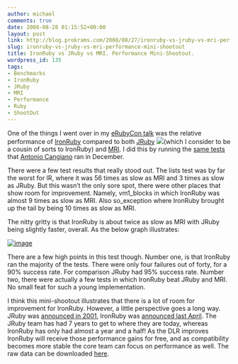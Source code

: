 ```yaml
---
author: michael
comments: true
date: 2008-08-28 01:15:52+00:00
layout: post
link: http://blog.prokrams.com/2008/08/27/ironruby-vs-jruby-vs-mri-performance-mini-shootout/
slug: ironruby-vs-jruby-vs-mri-performance-mini-shootout
title: IronRuby vs JRuby vs MRI. Performance Mini-Shootout.
wordpress_id: 135
tags:
- Benchmarks
- IronRuby
- JRuby
- MRI
- Performance
- Ruby
- ShootOut
---
```


One of the things I went over in my [eRubyCon talk](http://blog.prokrams.com/2008/08/25/erubycon-recap/) was the relative performance of [IronRuby](http://www.ironruby.net/) compared to both [JRuby](http://jruby.codehaus.org/) [![](http://farm3.static.flickr.com/2254/2141649813_03e886d464_m.jpg)](http://flickr.com/photos/46576087@N00/2141649813/sizes/s/)(which I consider to be a cousin of sorts to IronRuby) and [MRI](http://www.ruby-lang.org/en/). I did this by running the [same tests](http://antoniocangiano.com/2007/12/03/the-great-ruby-shootout/) that [Antonio Cangiano](http://antoniocangiano.com/) ran in December. 

 

There were a few test results that really stood out. The lists test was by far the worst for IR, where it was 56 times as slow as MRI and 3 times as slow as JRuby. But this wasn’t the only sore spot, there were other places that show room for improvement. Namely, vm1_blocks in which IronRuby was almost 9 times as slow as MRI. Also so_exception where IronRuby brought up the tail by being 10 times as slow as MRI. 

 

The nitty gritty is that IronRuby is about twice as slow as MRI with JRuby being slightly faster, overall. As the below graph illustrates:

 

[![image](http://blog.prokrams.com/wp-content/uploads/2008/08/image-thumb.png)](http://blog.prokrams.com/wp-content/uploads/2008/08/image.png)

 

There are a few high points in this test though. Number one, is that IronRuby ran the majority of the tests. There were only four failures out of forty, for a 90% success rate. For comparison JRuby had 95% success rate. Number two, there were actually a few tests in which IronRuby beat JRuby and MRI. No small feat for such a young implementation.

 

I think this mini-shootout illustrates that there is a lot of room for improvement for IronRuby. However, a little perspective goes a long way. JRuby was [announced in 2001](http://groups.google.com/group/comp.lang.ruby/msg/7d05f2ad7d84e6f3?hl=en), IronRuby was [announced last April](http://www.iunknown.com/2007/04/introducing_iro.html). The JRuby team has had 7 years to get to where they are today, whereas IronRuby has only had almost a year and a half! As the DLR improves IronRuby will receive those performance gains for free, and as compatibility becomes more stable the core team can focus on performance as well. The raw data can be downloaded [here](http://prokrams.com/files/ShootOut.csv).
